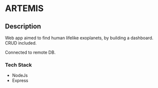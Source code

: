 # ARTEMIS

## Description

Web app aimed to find human lifelike exoplanets, by building a dashboard.  CRUD included.

Connected to remote DB.

### Tech Stack

- NodeJs
- Express
